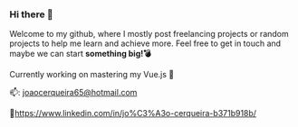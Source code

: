 ### Hi there 👋

Welcome to my github, where I mostly post freelancing projects or random projects to help me learn and achieve more.
Feel free to get in touch and maybe we can start **something big!💣** 

Currently working on mastering my Vue.js :sloth:

:mailbox:: joaocerqueira65@hotmail.com

🔗https://www.linkedin.com/in/jo%C3%A3o-cerqueira-b371b918b/
<!--
**indy65/indy65** is a ✨ _special_ ✨ repository because its `README.md` (this file) appears on your GitHub profile.

Here are some ideas to get you started:

- 🔭 I’m currently working on ...
- 🌱 I’m currently learning ...
- 👯 I’m looking to collaborate on ...
- 🤔 I’m looking for help with ...
- 💬 Ask me about ...
- 📫 How to reach me: ...
- 😄 Pronouns: ...
- ⚡ Fun fact: ...
-->
